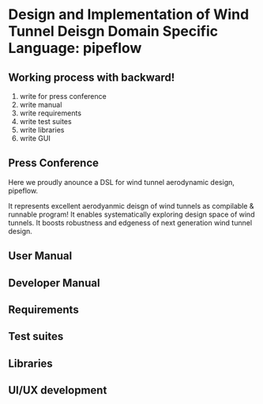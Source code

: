 

# Design and Implementation of Wind Tunnel Deisgn Domain Specific Language: pipeflow

## Working process with backward!
1. write for press conference
2. write manual
3. write requirements
4. write test suites
5. write libraries
6. write GUI

## Press Conference
Here we proudly anounce a DSL for wind tunnel aerodynamic design, pipeflow.

It represents excellent aerodyanmic deisgn of wind tunnels as compilable & runnable program!
It enables systematically exploring design space of wind tunnels.
It boosts robustness and edgeness of next generation wind tunnel design.

## User Manual



## Developer Manual


## Requirements


## Test suites


## Libraries


## UI/UX development

